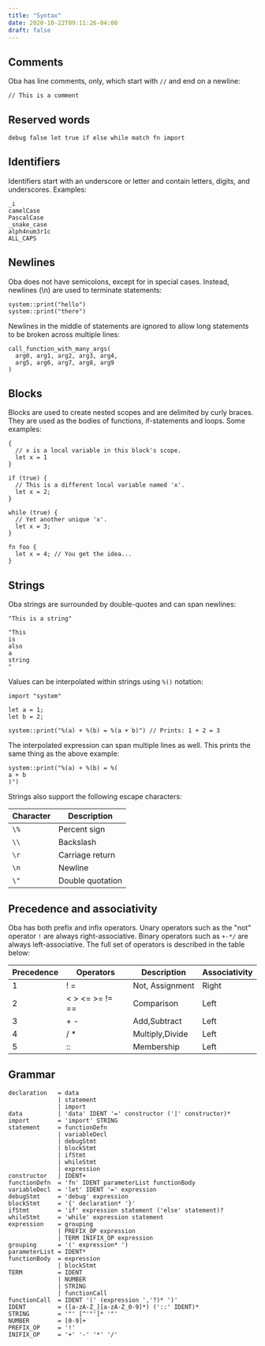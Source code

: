 ```yaml
---
title: "Syntax"
date: 2020-10-22T09:11:26-04:00
draft: false
---
```


## Comments

Oba has line comments, only, which start with `//` and end on a newline:

```
// This is a comment
```

## Reserved words

```
debug false let true if else while match fn import
```

## Identifiers

Identifiers start with an underscore or letter and contain letters, digits, and
underscores. Examples:

```
_i
camelCase
PascalCase
_snake_case
alph4num3r1c
ALL_CAPS
```

## Newlines

Oba does not have semicolons, except for in special cases. Instead, newlines
(\n) are used to terminate statements:

```
system::print("hello")
system::print("there")
```

Newlines in the middle of statements are ignored to allow long statements to
be broken across multiple lines:

```
call_function_with_many_args(
  arg0, arg1, arg2, arg3, arg4,
  arg5, arg6, arg7, arg8, arg9
)
```

## Blocks

Blocks are used to create nested scopes and are delimited by curly braces. They
are used as the bodies of functions, if-statements and loops. Some examples:

```
{
  // x is a local variable in this block's scope.
  let x = 1
}

if (true) {
  // This is a different local variable named 'x'.
  let x = 2;
}

while (true) {
  // Yet another unique 'x'.
  let x = 3;
}

fn foo {
  let x = 4; // You get the idea...
}
```

## Strings

Oba strings are surrounded by double-quotes and can span newlines:

```
"This is a string"

"This
is
also
a
string
"
```

Values can be interpolated within strings using `%()` notation:

```
import "system"

let a = 1;
let b = 2;

system::print("%(a) + %(b) = %(a + b)") // Prints: 1 + 2 = 3
```

The interpolated expression can span multiple lines as well. This prints the
same thing as the above example:

```
system::print("%(a) + %(b) = %(
a + b
)")
```

Strings also support the following escape characters:

| Character   | Description      |
|-------------|------------------|
|`\%`         | Percent sign     |
|`\\`         | Backslash        |
|`\r`         | Carriage return  |
|`\n`         | Newline          |
|`\"`         | Double quotation |

## Precedence and associativity

Oba has both prefix and infix operators. Unary operators such as the "not" 
operator `!` are always right-associative. Binary operators such as `+-*/` are
always left-associative.  The full set of operators is described in the table
below:

| Precedence | Operators       | Description     | Associativity |
|------------|-----------------|-----------------|---------------|
| 1          | ! =             | Not, Assignment | Right         |
| 2          | < > <= >= != == | Comparison      | Left          |
| 3          | + -             | Add,Subtract    | Left          |
| 4          | / *             | Multiply,Divide | Left          |
| 5          | ::              | Membership      | Left          |

## Grammar

```
declaration   = data
              | statement
              | import
data          | 'data' IDENT '=' constructor ('|' constructor)*
import        = 'import' STRING
statement     = functionDefn
              | variableDecl
              | debugStmt
              | blockStmt
              | ifStmt
              | whileStmt
              | expression
constructor   | IDENT+
functionDefn  = 'fn' IDENT parameterList functionBody
variableDecl  = 'let' IDENT '=' expression
debugStmt     = 'debug' expression
blockStmt     = '{' declaration* '}'
ifStmt        = 'if' expression statement ('else' statement)?
whileStmt     = 'while' expression statement
expression    = grouping
              | PREFIX_OP expression
              | TERM INIFIX_OP expression
grouping      = '(' expression* ')
parameterList = IDENT*
functionBody  = expression
              | blockStmt
TERM          = IDENT
              | NUMBER
              | STRING
              | functionCall
functionCall  = IDENT '(' (expression ','?)* ')'
IDENT         = ([a-zA-Z_][a-zA-Z_0-9]*) ('::' IDENT)*
STRING        = '"' [^'"']* '"'
NUMBER        = [0-9]+
PREFIX_OP     = '!'
INIFIX_OP     = '+' '-' '*' '/'

```
